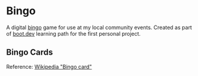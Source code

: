 # Bingo
A digital [bingo](https://en.wikipedia.org/wiki/Bingo_(American_version)) game for use at my local community events. Created as part of [boot.dev](https://www.boot.dev/) learning path for the first personal project.

## Bingo Cards

Reference: [Wikipedia "Bingo card"](https://en.wikipedia.org/wiki/Bingo_card)